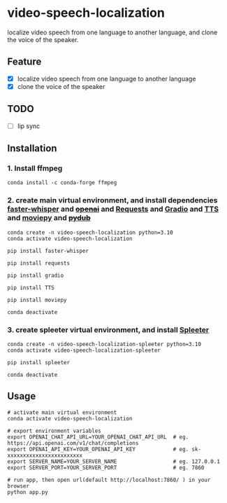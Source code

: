 # video-speech-localization
localize video speech from one language to another language, and clone the voice of the speaker.

## Feature
- [x] localize video speech from one language to another language
- [x] clone the voice of the speaker

## TODO
- [ ] lip sync

## Installation
### 1. Install ffmpeg
```
conda install -c conda-forge ffmpeg
``` 

### 2. create main virtual environment, and install dependencies [faster-whisper](https://github.com/guillaumekln/faster-whisper) and ~~[openai](https://platform.openai.com/docs/introduction)~~ and [Requests](https://requests.readthedocs.io/en/latest/) and [Gradio](https://www.gradio.app/) and [TTS](https://github.com/coqui-ai/TTS) and [moviepy](https://github.com/Zulko/moviepy) and ~~[pydub](https://github.com/jiaaro/pydub)~~
```
conda create -n video-speech-localization python=3.10
conda activate video-speech-localization

pip install faster-whisper

pip install requests

pip install gradio

pip install TTS

pip install moviepy

conda deactivate
```


### 3. create spleeter virtual environment, and install [Spleeter](https://github.com/deezer/spleeter)
```
conda create -n video-speech-localization-spleeter python=3.10
conda activate video-speech-localization-spleeter

pip install spleeter

conda deactivate
```

## Usage
```
# activate main virtual environment
conda activate video-speech-localization

# export environment variables
export OPENAI_CHAT_API_URL=YOUR_OPENAI_CHAT_API_URL  # eg. https://api.openai.com/v1/chat/completions
export OPENAI_API_KEY=YOUR_OPENAI_API_KEY            # eg. sk-xxxxxxxxxxxxxxxxxxxxxxxx
export SERVER_NAME=YOUR_SERVER_NAME                  # eg. 127.0.0.1
export SERVER_PORT=YOUR_SERVER_PORT                  # eg. 7860

# run app, then open url(default http://localhost:7860/ ) in your browser
python app.py
```